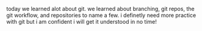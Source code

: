 today we learned alot about git. 
we learned about branching, git repos, the git workflow, and repositories to name a few.
i definetly need more practice with git but i am confident i will get it understood in no time!
